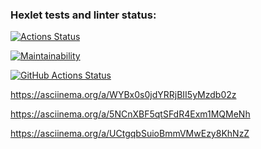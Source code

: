 ### Hexlet tests and linter status:

[![Actions Status](https://github.com/Roisler/frontend-project-lvl1/workflows/hexlet-check/badge.svg)](https://github.com/Roisler/frontend-project-lvl1/actions)

[![Maintainability](https://api.codeclimate.com/v1/badges/a99a88d28ad37a79dbf6/maintainability)](https://codeclimate.com/github/codeclimate/codeclimate/maintainability)

[![GitHub Actions Status](https://github.com/Roisler/frontend-project-lvl1/workflows/github-actions-js/badge.svg)](https://github.com/Roisler/frontend-project-lvl1/actions)

https://asciinema.org/a/WYBx0s0jdYRRjBII5yMzdb02z

https://asciinema.org/a/5NCnXBF5qtSFdR4Exm1MQMeNh

https://asciinema.org/a/UCtgqbSuioBmmVMwEzy8KhNzZ

